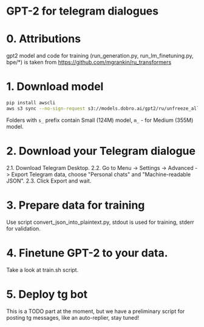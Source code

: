 # GPT-2 for telegram dialogues

# 0. Attributions

gpt2 model and code for training (run_generation.py, run_lm_finetuning.py, bpe/\*) is taken from https://github.com/mgrankin/ru_transformers

# 1. Download model

```bash
pip install awscli
aws s3 sync --no-sign-request s3://models.dobro.ai/gpt2/ru/unfreeze_all gpt2
```

Folders with ```s_``` prefix contain Small (124M) model, ```m_``` - for Medium (355M) model. 

# 2. Download your Telegram dialogue

2.1. Download Telegram Desktop.
2.2. Go to Menu -> Settings -> Advanced -> Export Telegram data, choose "Personal chats" and "Machine-readable JSON".
2.3. Click Export and wait.

# 3. Prepare data for training

Use script convert_json_into_plaintext.py, stdout is used for training, stderr for validation.

# 4. Finetune GPT-2 to your data.

Take a look at train.sh script.

# 5. Deploy tg bot

This is a TODO part at the moment, but we have a preliminary script for posting tg messages, like an auto-replier, stay tuned!
